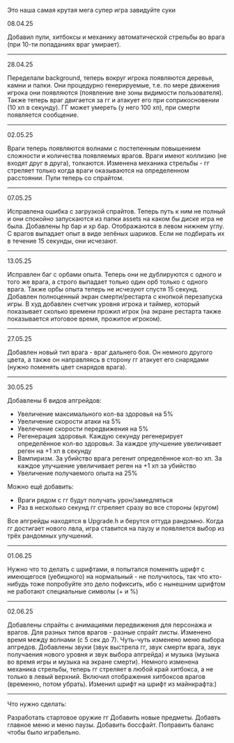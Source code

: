 Это наша самая крутая мега супер игра завидуйте суки

08.04.25

Добавил пули, хитбоксы и механику автоматической стрельбы во врага (при 10-ти попаданиях враг умирает).

-----------------------------------------------------------------

28.04.25

Переделали background, теперь вокруг игрока появляются деревья, камни и палки. Они процедурно генерируемые, т.е. по мере движения игрока они появляются (появление вне зоны видимости пользователя). Также теперь враг двигается за гг и атакует его при соприкосновении (10 хп в секунду). ГГ может умереть (у него 100 хп), при смерти появляется сообщение.

-----------------------------------------------------------------

02.05.25

Враги теперь появляются волнами с постепенным повышением сложности и количества появляемых врагов. Враги имеют коллизию (не входят друг в друга), толкаются. Изменена механика стрельбы - гг стреляет только когда враги оказываются на определенном расстоянии. Пули теперь со спрайтом.

-----------------------------------------------------------------

07.05.25

Исправлена ошибка с загрузкой спрайтов. Теперь путь к ним не полный и они спокойно запускаются из папки assets на каком бы диске игра не была.
Добавлены hp бар и xp бар. Отображаются в левом нижнем углу.
С врагов выпадает опыт в виде зелёных шариков. Если не подбирать их в течение 15 секунды, они исчезают.

-----------------------------------------------------------------

13.05.25

Исправлен баг с орбами опыта. Теперь они не дублируются с одного и того же врага, а строго выпадает только один орб только с одного врага. Также орбы опыта теперь не исчезуют спустя 15 секунд.
Добавлен полноценный экран смерти/рестарта с кнопкой перезапуска игры.
В худ добавлен счетчик уровня игрока и таймер, который показывает сколько времени прожил игрок (на экране рестарта также показывается итоговое время, прожитое игроком).

-----------------------------------------------------------------

27.05.25

Добавлен новый тип врага - враг дальнего боя. Он немного другого цвета, а также он направляясь в сторону гг атакует его снарядами (нужно поменять цвет снарядов врага).

-----------------------------------------------------------------

30.05.25

Добавлены 6 видов апгрейдов:
- Увеличение максимального кол-ва здоровья на 5%
- Увеличение скорости атаки на 5%
- Увелечение скорости передвижения на 5%
- Регенерация здоровья. Каждую секунду регенерирует определённое кол-во здоровья. За каждое улучшение увеличивает реген на +1 хп в секунду
- Вампиризм. За убийство врага регенит определённое кол-во хп. За каждое улучшение увеличивает реген на +1 хп за убийство
- Увеличение получаемого опыта на 25%
  
Можно ещё добавить:
- Враги рядом с гг будут получать урон/замедляться
- Раз в несколько секунд гг стреляет сразу во все стороны (кругом)

Все апгрейды находятся в Upgrade.h и берутся оттуда рандомно. Когда гг достигает нового лвла, игра ставится на паузу и появляется выбор из трёх рандомных улучшений.

-----------------------------------------------------------------

01.06.25

Нужно что то делать с шрифтами, я попытался поменять шрифт с имеющегося (уебищного) на нормальный - не получилось, так что кто-нибудь тоже попробуйте это дело пофиксить, ибо с нынешним шрифтом не работают специальные символы (+ и %)

-----------------------------------------------------------------
02.06.25

Добавлены спрайты с анимациями передвижения для персонажа и врагов. Для разных типов врагов - разные спрайт листы. Изменено время между волнами (с 5 сек до 7).
Чуть-чуть изменено меню выбора апгредов. Добавлены звуки (звук выстрела гг, звук смерти врага, звук получаения нового уровня и звук выбора апгрейда) и музыка (музыка во время игры и музыка на экране смерти).
Немного изменена механика стрельбы, теперь гг стреляет в любой край хитбокса, а не только в левый верхний. Включил отображения хитбоксов врагов (временно, потом убрать).
Изменил шрифт на шрифт из майнкрафта:)

-----------------------------------------------------------------
Что нужно сделать:

Разработать стартовое оружие гг
Добавить новые предметы.
Добавть главное меню и меню паузы.
Добавить боссфайт.
Поправить баланс чтобы было играбельно.
